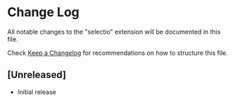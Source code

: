 # Change Log

All notable changes to the "selectio" extension will be documented in this file.

Check [Keep a Changelog](http://keepachangelog.com/) for recommendations on how to structure this file.

## [Unreleased]

- Initial release